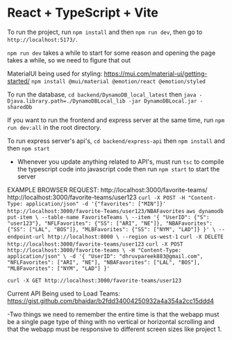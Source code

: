 # React + TypeScript + Vite

To run the project, run `npm install` and then `npm run dev`, then go to `http://localhost:5173/`.

`npm run dev` takes a while to start for some reason and opening the page takes a while, so we need to figure that out


MaterialUI being used for styling: https://mui.com/material-ui/getting-started/
`npm install @mui/material @emotion/react @emotion/styled`

To run the database, `cd backend/DynamoDB_local_latest` then `java -Djava.library.path=./DynamoDBLocal_lib -jar DynamoDBLocal.jar -sharedDb`

If you want to run the frontend and express server at the same time, run `npm run dev:all` in the root directory.

To run express server's api's, `cd backend/express-api` then `npm install` and then `npm start`
- Whenever you update anything related to API's, must run `tsc` to compile the typescript code into javascript code then run `npm start` to start the server

EXAMPLE BROWSER REQUEST:
http://localhost:3000/favorite-teams/
http://localhost:3000/favorite-teams/user123
`curl -X POST -H "Content-Type: application/json" -d '{"favorites": ["MIN"]}' http://localhost:3000/favorite-Teams/user123/NBAFavorites`
`aws dynamodb put-item \ --table-name FavoriteTeams \ --item '{ "UserID": {"S": "user123"}, "NFLFavorites": {"SS": ["ARI", "NE"]}, "NBAFavorites": {"SS": ["LAL", "BOS"]}, "MLBFavorites": {"SS": ["NYM", "LAD"]} }' \ --endpoint-url http://localhost:8000 \ --region us-west-1`
`curl -X DELETE http://localhost:3000/favorite-teams/user123`
`curl -X POST http://localhost:3000/favorite-teams \
  -H "Content-Type: application/json" \
  -d '{
    "UserID": "dhruvpareek883@gmail.com",
    "NFLFavorites": ["ARI", "NE"],
    "NBAFavorites": ["LAL", "BOS"],
    "MLBFavorites": ["NYM", "LAD"]
  }'`

`curl -X GET http://localhost:3000/favorite-teams/user123`

Current API Being used to Load Teams: https://gist.github.com/bhaidar/b2fdd34004250932a4a354a2cc15ddd4

-Two things we need to remember the entire time is that the webapp must be a single page type of thing with no vertical or horizontal scrolling and that the webapp must be responsive to different screen sizes like project 1.

